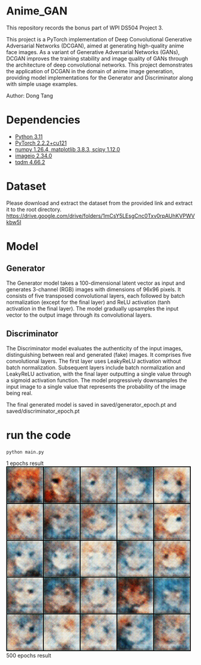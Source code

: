 # Anime_GAN
This repository records the bonus part of WPI DS504 Project 3. 

This project is a PyTorch implementation of Deep Convolutional Generative Adversarial Networks (DCGAN), aimed at generating high-quality anime face images. As a variant of Generative Adversarial Networks (GANs), DCGAN improves the training stability and image quality of GANs through the architecture of deep convolutional networks. This project demonstrates the application of DCGAN in the domain of anime image generation, providing model implementations for the Generator and Discriminator along with simple usage examples.



Author: Dong Tang
# Dependencies
* [Python 3.11](https://www.continuum.io/downloads)
* [PyTorch 2.2.2+cu121](http://pytorch.org/)
* [numpy 1.26.4, matplotlib 3.8.3, scipy 1.12.0](https://www.scipy.org/install.html)
* [imageio 2.34.0](https://pypi.org/project/imageio/)
* [tqdm 4.66.2](https://pypi.org/project/tqdm/)


# Dataset
Please download and extract the dataset from the provided link and extract it to the root directory. https://drive.google.com/drive/folders/1mCsY5LEsgCnc0Txv0rpAUhKVPWVkbw5I



# Model

## Generator
The Generator model takes a 100-dimensional latent vector as input and generates 3-channel (RGB) images with dimensions of 96x96 pixels.
It consists of five transposed convolutional layers, each followed by batch normalization (except for the final layer) and ReLU activation (tanh activation in the final layer).
The model gradually upsamples the input vector to the output image through its convolutional layers.

## Discriminator
The Discriminator model evaluates the authenticity of the input images, distinguishing between real and generated (fake) images.
It comprises five convolutional layers. The first layer uses LeakyReLU activation without batch normalization. Subsequent layers include batch normalization and LeakyReLU activation, with the final layer outputting a single value through a sigmoid activation function.
The model progressively downsamples the input image to a single value that represents the probability of the image being real.

The final generated model is saved in saved/generator_epoch.pt and saved/discriminator_epoch.pt

# run the code
```bash 
python main.py 
```

1 epochs result
![epoch_0.png](saved%2Fimg%2Fepoch_0.png)
500 epochs result